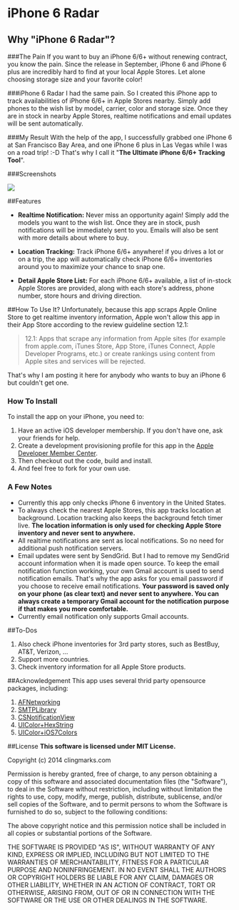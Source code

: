 # iPhone 6 Radar
## Why "iPhone 6 Radar"?
###The Pain
If you want to buy an iPhone 6/6+ without renewing contract, you know the pain. Since the release in September, iPhone 6 and iPhone 6 plus are incredibly hard to find at your local Apple Stores. Let alone choosing storage size and your favorite color!

###iPhone 6 Radar
I had the same pain. So I created this iPhone app to track availabilities of iPhone 6/6+ in Apple Stores nearby. Simply add phones to the wish list by model, carrier, color and storage size. Once they are in stock in nearby Apple Stores, realtime notifications and email updates will be sent automatically. 

###My Result
With the help of the app, I successfully grabbed one iPhone 6 at San Francisco Bay Area, and one iPhone 6 plus in Las Vegas while I was on a road trip! :-D That's why I call it "**The Ultimate iPhone 6/6+ Tracking Tool**".

###Screenshots

![](https://)

##Features

* **Realtime Notification:** Never miss an opportunity again! Simply add the models you want to the wish list. Once they are in stock, push notifications will be immediately sent to you. Emails will also be sent with more details about where to buy. 

* **Location Tracking:** Track iPhone 6/6+ anywhere! if you drives a lot or on a trip, the app will automatically check iPhone 6/6+ inventories around you to maximize your chance to snap one.

* **Detail Apple Store List:** For each iPhone 6/6+ available, a list of in-stock Apple Stores are provided, along with each store's address, phone number, store hours and driving direction. 

##How To Use It?
Unfortunately, because this app scraps Apple Online Store to get realtime inventory information, Apple won't allow this app in their App Store according to the review guideline section 12.1:

> 12.1: Apps that scrape any information from Apple sites (for example from apple.com, iTunes Store, App Store, iTunes Connect, Apple Developer Programs, etc.) or create rankings using content from Apple sites and services will be rejected.

That's why I am posting it here for anybody who wants to buy an iPhone 6 but couldn't get one. 

### How To Install
To install the app on your iPhone, you need to:

1. Have an active iOS developer membership. If you don't have one, ask your friends for help. 
2. Create a development provisioning profile for this app in the [Apple Developer Member Center](https://developer.apple.com/). 
3. Then checkout out the code, build and install. 
4. And feel free to fork for your own use.

### A Few Notes

* Currently this app only checks iPhone 6 inventory in the United States.
* To always check the nearest Apple Stores, this app tracks location at background. Location tracking also keeps the background fetch timer live. **The location information is only used for checking Apple Store inventory and never sent to anywhere.** 
* All realtime notifications are sent as local notifications. So no need for additional push notification servers. 
* Email updates were sent by SendGrid. But I had to remove my SendGrid account information when it is made open source. To keep the email notification function working, your own Gmail account is used to send notification emails. That's why the app asks for you email password if you choose to receive email notifications. **Your password is saved only on your phone (as clear text) and never sent to anywhere. You can always create a temporary Gmail account for the notification purpose if that makes you more comfortable.**
* Currently email notification only supports Gmail accounts.

##To-Dos
1. Also check iPhone inventories for 3rd party stores, such as BestBuy, AT&T, Verizon, ...
2. Support more countries.
3. Check inventory information for all Apple Store products.

##Acknowledgement
This app uses several thrid party opensource packages, including:

1. [AFNetworking]()
2. [SMTPLibrary]()
3. [CSNotificationView]()
4. [UIColor+HexString]()
5. [UIColor+iOS7Colors]()

##License
**This software is licensed under MIT License.**

Copyright (c) 2014 clingmarks.com

Permission is hereby granted, free of charge, to any person obtaining a copy
of this software and associated documentation files (the "Software"), to deal
in the Software without restriction, including without limitation the rights
to use, copy, modify, merge, publish, distribute, sublicense, and/or sell
copies of the Software, and to permit persons to whom the Software is
furnished to do so, subject to the following conditions:

The above copyright notice and this permission notice shall be included in
all copies or substantial portions of the Software.

THE SOFTWARE IS PROVIDED "AS IS", WITHOUT WARRANTY OF ANY KIND, EXPRESS OR
IMPLIED, INCLUDING BUT NOT LIMITED TO THE WARRANTIES OF MERCHANTABILITY,
FITNESS FOR A PARTICULAR PURPOSE AND NONINFRINGEMENT. IN NO EVENT SHALL THE
AUTHORS OR COPYRIGHT HOLDERS BE LIABLE FOR ANY CLAIM, DAMAGES OR OTHER
LIABILITY, WHETHER IN AN ACTION OF CONTRACT, TORT OR OTHERWISE, ARISING FROM,
OUT OF OR IN CONNECTION WITH THE SOFTWARE OR THE USE OR OTHER DEALINGS IN
THE SOFTWARE.
